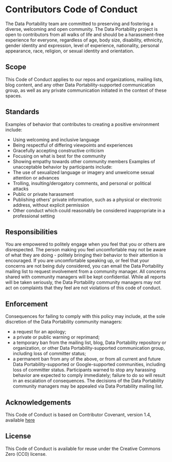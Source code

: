 # Contributors Code of Conduct
The Data Portability team are committed to preserving and fostering a diverse, welcoming and open
community. The Data Portability project is open to contributors from all  walks of life and should be a
harassment-free experience for everyone, regardless of age, body size, disability, ethnicity, gender
identity and expression, level of experience, nationality, personal appearance, race, religion, or
sexual identity and orientation.

## Scope
This Code of Conduct applies to our repos and organizations, mailing lists, blog content, and any
other Data Portability-supported communication group, as well as any private communication initiated in the
context of these spaces.

## Standards
Examples of behavior that contributes to creating a positive environment include:
* Using welcoming and inclusive language
* Being respectful of differing viewpoints and experiences
* Gracefully accepting constructive criticism
* Focusing on what is best for the community
* Showing empathy towards other community members
Examples of unacceptable behavior by participants include:
* The use of sexualized language or imagery and unwelcome sexual attention or advances
* Trolling, insulting/derogatory comments, and personal or political attacks
* Public or private harassment
* Publishing others' private information, such as a physical or electronic address, without explicit
permission
* Other conduct which could reasonably be considered inappropriate in a professional setting

## Responsibilities
You are empowered to politely engage when you feel that you or others are disrespected. The person
making you feel uncomfortable may not be aware of what they are doing - politely bringing their
behavior to their attention is encouraged.
If you are uncomfortable speaking up, or feel that your concerns are not being duly considered, you
can email the Data Portability mailing list to request involvement from a community manager. All concerns shared
with community managers will be kept confidential. While all reports will be taken seriously, the
Data Portability community managers may not act on complaints that they feel are not violations of this code
of conduct.

## Enforcement
Consequences for failing to comply with this policy may include, at the sole discretion of the
Data Portability community managers:
* a request for an apology;
* a private or public warning or reprimand;
* a temporary ban from the mailing list, blog, Data Portability repository or organization, or other
Data Portability-supported communication group, including loss of committer status;
* a permanent ban from any of the above, or from all current and future Data Portability-supported or
Google-supported communities, including loss of committer status.
Participants warned to stop any harassing behavior are expected to comply immediately; failure to do
so will result in an escalation of consequences.
The decisions of the Data Portability community managers may be appealed via Data Portability mailing list.

## Acknowledgements
This Code of Conduct is based on Contributor Covenant, version 1.4,
available [here](http://contributor-covenant.org/version/1/4)

## License
This Code of Conduct is available for reuse under the Creative Commons Zero (CC0) license.
